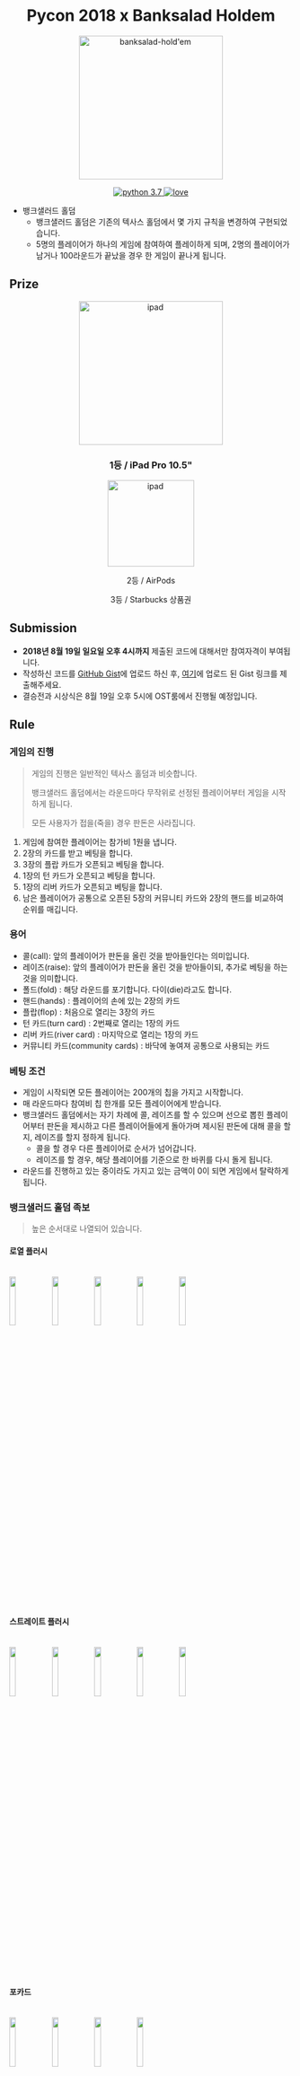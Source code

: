 <h1 align="center">Pycon 2018 x Banksalad Holdem</h1>

<p align="center">
  <img src="./resources/banksalad-holdem.png" alt="banksalad-hold'em" width="256px" />
</p>

<p align="center">
  <a href="https://www.python.org/downloads/release/python-370/">
    <img src="https://img.shields.io/badge/python-3.7-blue.svg" alt="python 3.7" />
  </a>
  <a href="https://rainist.com/recruit">
    <img src="https://img.shields.io/badge/%3C%2F%3E%20with%20%E2%99%A5%20by-Rainist-blue.svg" alt="love" />
  </a>
</p>

- 뱅크샐러드 홀덤
  - 뱅크샐러드 홀덤은 기존의 텍사스 홀덤에서 몇 가지 규칙을 변경하여 구현되었습니다.
  - 5명의 플레이어가 하나의 게임에 참여하여 플레이하게 되며, 2명의 플레이어가 남거나 100라운드가 끝났을 경우 한 게임이 끝나게 됩니다.

## Prize

<p align="center">
  <img src="./resources/ipad-pro.png" alt="ipad" width="256px" />
</p>
<h3 align="center">1등 / iPad Pro 10.5"</h3>

<p align="center">
  <img src="./resources/airpods.png" alt="ipad" width="154px" />
</p>
<p align="center">2등 / AirPods</p>

<p align="center">3등 / Starbucks 상품권</p>

## Submission

- **2018년 8월 19일 일요일 오후 4시까지** 제출된 코드에 대해서만 참여자격이 부여됩니다.
- 작성하신 코드를 [GitHub Gist](https://gist.github.com/)에 업로드 하신 후, [여기](https://goo.gl/forms/v4Nup2q7kgBlmmUh1)에 업로드 된 Gist 링크를 제출해주세요.
- 결승전과 시상식은 8월 19일 오후 5시에 OST룸에서 진행될 예정입니다.

## Rule

### 게임의 진행

> 게임의 진행은 일반적인 텍사스 홀덤과 비슷합니다.
>
> 뱅크샐러드 홀덤에서는 라운드마다 무작위로 선정된 플레이어부터 게임을 시작하게 됩니다.
>
> 모든 사용자가 접을(죽을) 경우 판돈은 사라집니다.

1. 게임에 참여한 플레이어는 참가비 1원을 냅니다.
2. 2장의 카드를 받고 베팅을 합니다.
2. 3장의 플랍 카드가 오픈되고 베팅을 합니다.
3. 1장의 턴 카드가 오픈되고 베팅을 합니다.
4. 1장의 리버 카드가 오픈되고 베팅을 합니다.
5. 남은 플레이어가 공통으로 오픈된 5장의 커뮤니티 카드와 2장의 핸드를 비교하여 순위를 매깁니다.

### 용어
- 콜(call): 앞의 플레이어가 판돈을 올린 것을 받아들인다는 의미입니다.
- 레이즈(raise): 앞의 플레이어가 판돈을 올린 것을 받아들이되, 추가로 베팅을 하는 것을 의미합니다. 
- 폴드(fold) : 해당 라운드를 포기합니다. 다이(die)라고도 합니다.
- 핸드(hands) : 플레이어의 손에 있는 2장의 카드
- 플랍(flop) : 처음으로 열리는 3장의 카드
- 턴 카드(turn card) : 2번째로 열리는 1장의 카드
- 리버 카드(river card) : 마지막으로 열리는 1장의 카드
- 커뮤니티 카드(community cards) : 바닥에 놓여져 공통으로 사용되는 카드

### 베팅 조건
- 게임이 시작되면 모든 플레이어는 200개의 칩을 가지고 시작합니다.
- 매 라운드마다 참여비 칩 한개를 모든 플레이어에게 받습니다.
- 뱅크샐러드 홀덤에서는 자기 차례에 콜, 레이즈를 할 수 있으며 선으로 뽑힌 플레이어부터 판돈을 제시하고 다른 플레이어들에게 돌아가며 제시된 판돈에 대해 콜을 할지, 레이즈를 할지 정하게 됩니다.
  - 콜을 할 경우 다른 플레이어로 순서가 넘어갑니다.
  - 레이즈를 할 경우, 해당 플레이어를 기준으로 한 바퀴를 다시 돌게 됩니다.
- 라운드를 진행하고 있는 중이라도 가지고 있는 금액이 0이 되면 게임에서 탈락하게 됩니다.

### 뱅크샐러드 홀덤 족보

> 높은 순서대로 나열되어 있습니다.

#### 로열 플러시

<br><img src="https://cdn.banksalad.com/pycon2018/casino/cards/h10.png" width="15%"></img><img src="https://cdn.banksalad.com/pycon2018/casino/cards/h11.png" width="15%"></img><img src="https://cdn.banksalad.com/pycon2018/casino/cards/h12.png" width="15%"></img><img src="https://cdn.banksalad.com/pycon2018/casino/cards/h13.png" width="15%"></img><img src="https://cdn.banksalad.com/pycon2018/casino/cards/h1.png" width="15%"></img>

#### 스트레이트 플러시

<br><img src="https://cdn.banksalad.com/pycon2018/casino/cards/c3.png" width="15%"></img><img src="https://cdn.banksalad.com/pycon2018/casino/cards/c4.png" width="15%"></img><img src="https://cdn.banksalad.com/pycon2018/casino/cards/c5.png" width="15%"></img><img src="https://cdn.banksalad.com/pycon2018/casino/cards/c6.png" width="15%"></img><img src="https://cdn.banksalad.com/pycon2018/casino/cards/c7.png" width="15%"></img>

#### 포카드

<br><img src="https://cdn.banksalad.com/pycon2018/casino/cards/s9.png" width="15%"></img><img src="https://cdn.banksalad.com/pycon2018/casino/cards/d9.png" width="15%"></img><img src="https://cdn.banksalad.com/pycon2018/casino/cards/h9.png" width="15%"></img><img src="https://cdn.banksalad.com/pycon2018/casino/cards/c9.png" width="15%"></img>

#### 풀하우스

<br><img src="https://cdn.banksalad.com/pycon2018/casino/cards/h2.png" width="15%"></img><img src="https://cdn.banksalad.com/pycon2018/casino/cards/s2.png" width="15%"></img><img src="https://cdn.banksalad.com/pycon2018/casino/cards/h12.png" width="15%"></img><img src="https://cdn.banksalad.com/pycon2018/casino/cards/c12.png" width="15%"></img><img src="https://cdn.banksalad.com/pycon2018/casino/cards/d12.png" width="15%"></img>

#### 플러시

<br><img src="https://cdn.banksalad.com/pycon2018/casino/cards/h2.png" width="15%"></img><img src="https://cdn.banksalad.com/pycon2018/casino/cards/h5.png" width="15%"></img><img src="https://cdn.banksalad.com/pycon2018/casino/cards/h6.png" width="15%"></img><img src="https://cdn.banksalad.com/pycon2018/casino/cards/h8.png" width="15%"></img><img src="https://cdn.banksalad.com/pycon2018/casino/cards/h11.png" width="15%"></img>

#### 스트레이트

<br><img src="https://cdn.banksalad.com/pycon2018/casino/cards/c7.png" width="15%"></img><img src="https://cdn.banksalad.com/pycon2018/casino/cards/c8.png" width="15%"></img><img src="https://cdn.banksalad.com/pycon2018/casino/cards/h9.png" width="15%"></img><img src="https://cdn.banksalad.com/pycon2018/casino/cards/s10.png" width="15%"></img><img src="https://cdn.banksalad.com/pycon2018/casino/cards/h11.png" width="15%"></img>

#### 트리플

<br><img src="https://cdn.banksalad.com/pycon2018/casino/cards/h3.png" width="15%"></img><img src="https://cdn.banksalad.com/pycon2018/casino/cards/s3.png" width="15%"></img><img src="https://cdn.banksalad.com/pycon2018/casino/cards/d3.png" width="15%"></img><br>
<img src="https://cdn.banksalad.com/pycon2018/casino/cards/d13.png" width="15%"></img><img src="https://cdn.banksalad.com/pycon2018/casino/cards/h13.png" width="15%"></img><img src="https://cdn.banksalad.com/pycon2018/casino/cards/s13.png" width="15%"></img>

#### 투 페어

<br><img src="https://cdn.banksalad.com/pycon2018/casino/cards/s11.png" width="15%"></img><img src="https://cdn.banksalad.com/pycon2018/casino/cards/h11.png" width="15%"></img>
<img src="https://cdn.banksalad.com/pycon2018/casino/cards/c5.png" width="15%"></img><img src="https://cdn.banksalad.com/pycon2018/casino/cards/s5.png" width="15%"></img><br>
<img src="https://cdn.banksalad.com/pycon2018/casino/cards/s1.png" width="15%"></img><img src="https://cdn.banksalad.com/pycon2018/casino/cards/c1.png" width="15%"></img>
<img src="https://cdn.banksalad.com/pycon2018/casino/cards/h8.png" width="15%"></img><img src="https://cdn.banksalad.com/pycon2018/casino/cards/d8.png" width="15%"></img>

#### 원 페어

<br><img src="https://cdn.banksalad.com/pycon2018/casino/cards/h10.png" width="15%"></img><img src="https://cdn.banksalad.com/pycon2018/casino/cards/s10.png" width="15%"></img><br>
<img src="https://cdn.banksalad.com/pycon2018/casino/cards/c2.png" width="15%"></img><img src="https://cdn.banksalad.com/pycon2018/casino/cards/d2.png" width="15%"></img>

#### 하이카드

<br><img src="https://cdn.banksalad.com/pycon2018/casino/cards/c1.png" width="15%"></img><img src="https://cdn.banksalad.com/pycon2018/casino/cards/h4.png" width="15%"></img><img src="https://cdn.banksalad.com/pycon2018/casino/cards/h7.png" width="15%"></img><img src="https://cdn.banksalad.com/pycon2018/casino/cards/s9.png" width="15%"></img><img src="https://cdn.banksalad.com/pycon2018/casino/cards/h11.png" width="15%"></img>

### 같은 족보일 경우의 판단

- 로열 플러시가 두벌 이상 나왔을 경우에는 _(거의 불가능한 확률)_ **스페이드 > 다이아몬드 > 하트 > 클로버** 순으로 높은 패로 인정됩니다.
- 로열 플러시가 아닌 경우에는 패가 만들어진 카드 중 가장 높은 숫자만을 비교합니다.
- 패가 동일한 플레이어가 여러명인 경우에는 만들어진 패의 숫자를 비교합니다.
- 만들어진 패의 숫자도 경우에는 그 판은 동점이 되어 판돈은 플레이어 수로 나누어 가져갑니다.

## How to play

`example.py` 의 `always_bet(...)` 함수를 참고하여 `turn.py` 의 `bet(...)` 함수를 작성하신 코드를 [GitHub Gist](https://gist.github.com/)에 업로드 하신 후, [여기](https://goo.gl/forms/v4Nup2q7kgBlmmUh1)에 업로드 된 Gist 링크를 제출해주세요.

```python
def bet(
    my_chips: int,
    my_cards: List[Card],
    bet_players: List[Other],
    betting_players: List[Other],
    community_cards: List[Card],
    min_bet_amt: int,
    max_bet_amt: int,
    total_bet_amt: int
) -> int:
    pass
```

### Parameters

- my_chips: 남은 칩 수
- my_cards: 플래이어의 손 패 (2장)
- bet_players: 이번 턴에 배팅한 플레이어들
- betting_players: 아직 배팅하지 않은 플레이어들
- community_cards: 커뮤니티 카드 + 턴 카드 + 리버 카드 (3장~5장)
- min_bet_amt: 가능한 최소 배팅액
- max_bet_amt: 가능한 최대 배팅액
- total_bet_amt: 여태까지 배팅한 누적 금액

### Return

- 베팅할 Amount (Int)
  - `0`을 `return` 하게 되면 해당 턴은 포기(`die`)한다는 의미입니다.

### Test

작성한 코드를 테스트 하려면, `__main__.py` 에서 `example.always_bet` 대신 `turn.py` 의 `bet` 함수를 `import` 하고 테스트하실 수 있습니다.

### Run

```bash
python3 -m holdem
```

UNIX 이외의 환경에서는 제약이 있을 수 있기 때문에, UNIX 이외의 환경에서는 **Docker**를 활용해주세요.

```bash
docker-compose run holdem
```

## Questions?

[Issue](https://github.com/Rainist/pycon-2018-banksalad-holdem/issues)를 활용해주시거나, 뱅크샐러드 부스를 방문해주세요 😎
